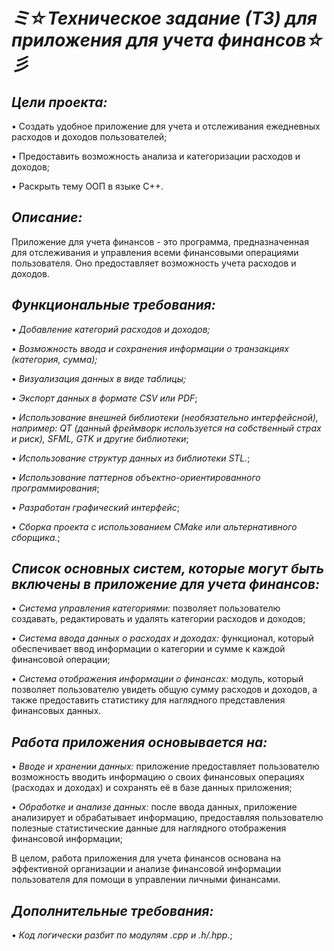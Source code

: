# ***ミ☆Техническое задание (ТЗ) для приложения для учета финансов☆彡***


## ***Цели проекта:***

• Создать удобное приложение для учета и отслеживания ежедневных расходов и доходов пользователей;

• Предоставить возможность анализа и категоризации расходов и доходов;

• Раскрыть тему ООП в языке C++.


## ***Описание:***

Приложение для учета финансов - это программа, предназначенная для отслеживания и управления всеми финансовыми операциями пользователя. Оно предоставляет возможность учета расходов и доходов.


## ***Функциональные требования:***

• _Добавление категорий расходов и доходов;_

• _Возможность ввода и сохранения информации о транзакциях (категория, сумма);_

• _Визуализация данных в виде таблицы;_

• _Экспорт данных в формате CSV или PDF_;

• _Использование внешней библиотеки (необязательно интерфейсной), например: QT (данный фреймворк используется на собственный страх и риск), SFML, GTK и другие библиотеки_;

• _Использование структур данных из библиотеки STL._;

• _Использование паттернов объектно-ориентированного программирования_;

• _Разработан графический интерфейс_;

• _Cборка проекта с использованием CMake или альтернативного сборщика._;

## ***Список основных систем, которые могут быть включены в приложение для учета финансов:***

• _Система управления категориями:_ позволяет пользователю создавать, редактировать и удалять категории расходов и доходов;

• _Система ввода данных о расходах и доходах:_ функционал, который обеспечивает ввод информации о категории и сумме к каждой финансовой операции;

• _Система отображения информации о финансах:_ модуль, который позволяет пользователю увидеть общую сумму расходов и доходов, а также предоставить статистику для наглядного представления финансовых данных.


## ***Работа приложения основывается на:***

• _Вводе и хранении данных:_ приложение предоставляет пользователю возможность вводить информацию о своих финансовых операциях (расходах и доходах) и сохранять её в базе данных приложения;

• _Обработке и анализе данных:_ после ввода данных, приложение анализирует и обрабатывает информацию, предоставляя пользователю полезные статистические данные для наглядного отображения финансовой информации;

В целом, работа приложения для учета финансов основана на эффективной организации и анализе финансовой информации пользователя для помощи в управлении личными финансами.


## ***Дополнительные требования:***
• _Код логически разбит по модулям .cpp и .h/.hpp._;

